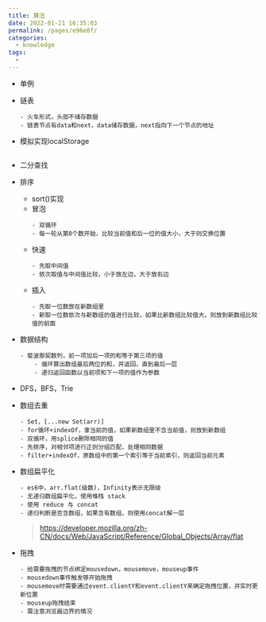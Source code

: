 ```yaml
---
title: 算法
date: 2022-01-21 16:35:03
permalink: /pages/e96e8f/
categories: 
  - knowledge
tags: 
  - 
---
```


- 单例
- 链表
    ```
    - 火车形式，头部不储存数据
    - 链表节点有data和next，data储存数据，next指向下一个节点的地址
    ```
- 模拟实现localStorage
    ```
    ```
- 二分查找
- 排序
    - sort()实现
    - 冒泡
        ```
        - 双循环
        - 每一轮从第0个数开始，比较当前值和后一位的值大小，大于则交换位置
        ```
    - 快速
        ```
        - 先取中间值
        - 依次取值与中间值比较，小于放左边，大于放右边
        ```
    - 插入
        ```
        - 先取一位数放在新数组里
        - 新取一位数依次与新数组的值进行比较，如果比新数组比较值大，则放到新数组比较值的前面
        ```
- 数据结构
    ```
    - 斐波那契数列，前一项加后一项的和等于第三项的值
        - 循环算出数组最后两位的和，并返回，直到最后一层
        - 递归返回函数以当前项和下一项的值作为参数
    ```
- DFS，BFS，Trie
- 数组去重
    ```
    - Set，[...new Set(arr)]
    - for循环+indexOf，拿当前的值，如果新数组里不含当前值，则放到新数组
    - 双循环，用splice删除相同的值
    - 先排序，对相邻项进行正则分组匹配，处理相同数据
    - filter+indexOf，原数组中的第一个索引等于当前索引，则返回当前元素
    ```
- 数组扁平化
    ```
    - es6中，arr.flat(级数)，Infinity表示无限级
    - 无递归数组扁平化，使用堆栈 stack
    - 使用 reduce 与 concat 
    - 递归判断是否含数组，如果含有数组，则使用concat解一层
    ```
    > https://developer.mozilla.org/zh-CN/docs/Web/JavaScript/Reference/Global_Objects/Array/flat

- 拖拽
    ```
    - 给需要拖拽的节点绑定mousedown，mousemove，mouseup事件
    - mousedown事件触发够开始拖拽
    - mousemove时需要通过event.clientY和event.clientY来确定拖拽位置，并实时更新位置
    - mouseup拖拽结束
    - 需注意浏览器边界的情况
    ```

